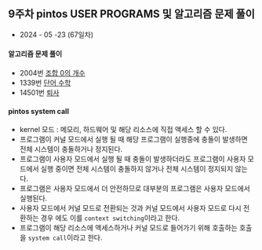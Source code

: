 ## 9주차 pintos USER PROGRAMS 및 알고리즘 문제 풀이

- 2024 - 05 -23 (67일차)    

#### 알고리즘 문제 풀이   
* 2004번 [조합 0의 개수]()   
* 1339번 [단어 수학]()   
* 14501번 [퇴사]()   

#### pintos system call   
* kernel 모드 : 메모리, 하드웨어 및 해당 리소스에 직접 액세스 할 수 있다.   
* 프로그램이 커널 모드에서 실행 될 때 해당 프로그램이 실행중에 충돌이 발생하면 전체 시스템이 충돌하거나 정지된다.   
* 프로그램이 사용자 모드에서 실행 될 때 충돌이 발생하더라도 프로그램이 사용자 모드에서 실행 중이면 전체 시스템이 충돌하지 않거나 전체 시스템이 정지되지 않는다.    
* 프로그램은 사용자 모드에서 더 안전하므로 대부분의 프로그램은 사용자 모드에서 실행된다.   
* 사용자 모드에서 커널 모드로 전환되는 것과 커널 모드에서 사용자 모드로 다시 전환하는 경우 에도 이를  ```context switching```이라고 한다.   
* 프로그램이 해당 리소스에 액세스하거나 커널 모드로 들어가기 위해 호출하는 호출을 ```system call```이라고 한다.   

